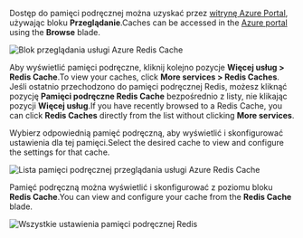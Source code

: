 <span data-ttu-id="208f0-101">Dostęp do pamięci podręcznej można uzyskać przez [witrynę Azure Portal](https://portal.azure.com), używając bloku **Przeglądanie**.</span><span class="sxs-lookup"><span data-stu-id="208f0-101">Caches can be accessed in the [Azure portal](https://portal.azure.com) using the **Browse** blade.</span></span>

![Blok przeglądania usługi Azure Redis Cache](media/redis-cache-browse/redis-cache-browse.png)

<span data-ttu-id="208f0-103">Aby wyświetlić pamięci podręczne, kliknij kolejno pozycje **Więcej usług > Redis Cache**.</span><span class="sxs-lookup"><span data-stu-id="208f0-103">To view your caches, click **More services > Redis Caches**.</span></span> <span data-ttu-id="208f0-104">Jeśli ostatnio przechodzono do pamięci podręcznej Redis, możesz kliknąć pozycję **Pamięci podręczne Redis Cache** bezpośrednio z listy, nie klikając pozycji **Więcej usług**.</span><span class="sxs-lookup"><span data-stu-id="208f0-104">If you have recently browsed to a Redis Cache, you can click **Redis Caches** directly from the list without clicking **More services**.</span></span>

<span data-ttu-id="208f0-105">Wybierz odpowiednią pamięć podręczną, aby wyświetlić i skonfigurować ustawienia dla tej pamięci.</span><span class="sxs-lookup"><span data-stu-id="208f0-105">Select the desired cache to view and configure the settings for that cache.</span></span>

![Lista pamięci podręcznej przeglądania usługi Azure Redis Cache](media/redis-cache-browse/redis-caches.png)

<span data-ttu-id="208f0-107">Pamięć podręczną można wyświetlić i skonfigurować z poziomu bloku **Redis Cache**.</span><span class="sxs-lookup"><span data-stu-id="208f0-107">You can view and configure your cache from the **Redis Cache** blade.</span></span>

![Wszystkie ustawienia pamięci podręcznej Redis](media/redis-cache-browse/redis-cache-blade.png)

